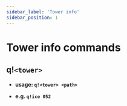 ```yaml
---
sidebar_label: 'Tower info'
sidebar_position: 1
---
```


# Tower info commands

## q!`<tower>`

-   **usage: `q!<tower> <path>`**

-   **e.g. `q!ice 052`**